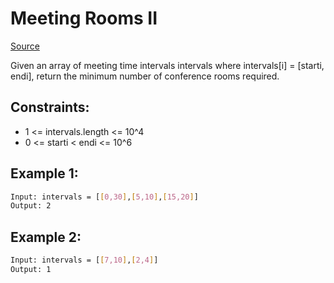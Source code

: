 # Meeting Rooms II
[Source](https://leetcode.com/problems/count-univalue-subtrees/)

Given an array of meeting time intervals intervals where intervals[i] = [starti, endi], return the minimum number of conference rooms required.

## Constraints:

 - 1 <= intervals.length <= 10^4
 - 0 <= starti < endi <= 10^6

## Example 1:
```sh
Input: intervals = [[0,30],[5,10],[15,20]]
Output: 2
```

## Example 2:
```sh
Input: intervals = [[7,10],[2,4]]
Output: 1
```